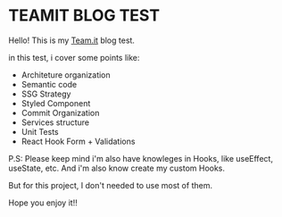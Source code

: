 # TEAMIT BLOG TEST

Hello! This is my [Team.it](https://team-it.pt/#teamit) blog test.

in this test, i cover some points like:

- Architeture organization
- Semantic code
- SSG Strategy
- Styled Component
- Commit Organization
- Services structure
- Unit Tests
- React Hook Form + Validations

P.S: Please keep mind i'm also have knowleges in Hooks, like useEffect, useState, etc. And i'm also know create my custom Hooks.

But for this project, I don't needed to use most of them.

Hope you enjoy it!!
